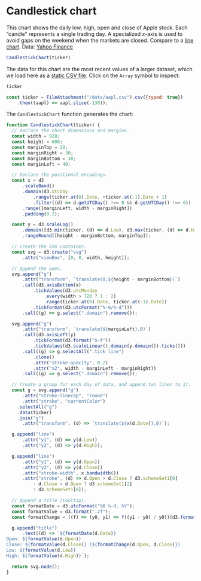 # Candlestick chart

This chart shows the daily low, high, open and close of Apple stock. Each “candle” represents a single trading day. A specialized *x*-axis is used to avoid gaps on the weekend when the markets are closed. Compare to a [line chart](./line-chart). Data: [Yahoo Finance](https://finance.yahoo.com/lookup)

```js echo
CandlestickChart(ticker)
```


The data for this chart are the most recent values of a larger dataset, which we load here as a [static CSV file](https://observablehq.com/framework/lib/csv). Click on the `Array` symbol to inspect:

```js
ticker
```

```js echo
const ticker = FileAttachment("/data/aapl.csv").csv({typed: true})
    .then((aapl) => aapl.slice(-130));
```

The `CandlestickChart` function generates the chart:

```js echo
function CandlestickChart(ticker) {
  // Declare the chart dimensions and margins.
  const width = 928;
  const height = 600;
  const marginTop = 20;
  const marginRight = 30;
  const marginBottom = 30;
  const marginLeft = 40;

  // Declare the positional encodings.
  const x = d3
      .scaleBand()
      .domain(d3.utcDay
          .range(ticker.at(0).Date, +ticker.at(-1).Date + 1)
          .filter((d) => d.getUTCDay() !== 0 && d.getUTCDay() !== 6))
      .range([marginLeft, width - marginRight])
      .padding(0.2);

  const y = d3.scaleLog()
      .domain([d3.min(ticker, (d) => d.Low), d3.max(ticker, (d) => d.High)])
      .rangeRound([height - marginBottom, marginTop]);

  // Create the SVG container.
  const svg = d3.create("svg")
      .attr("viewBox", [0, 0, width, height]);

  // Append the axes.
  svg.append("g")
      .attr("transform", `translate(0,${height - marginBottom})`)
      .call(d3.axisBottom(x)
          .tickValues(d3.utcMonday
              .every(width > 720 ? 1 : 2)
              .range(ticker.at(0).Date, ticker.at(-1).Date))
          .tickFormat(d3.utcFormat("%-m/%-d")))
      .call((g) => g.select(".domain").remove());

  svg.append("g")
      .attr("transform", `translate(${marginLeft},0)`)
      .call(d3.axisLeft(y)
          .tickFormat(d3.format("$~f"))
          .tickValues(d3.scaleLinear().domain(y.domain()).ticks()))
      .call((g) => g.selectAll(".tick line")
          .clone()
          .attr("stroke-opacity", 0.2)
          .attr("x2", width - marginLeft - marginRight))
      .call((g) => g.select(".domain").remove());

  // Create a group for each day of data, and append two lines to it.
  const g = svg.append("g")
      .attr("stroke-linecap", "round")
      .attr("stroke", "currentColor")
    .selectAll("g")
    .data(ticker)
    .join("g")
      .attr("transform", (d) => `translate(${x(d.Date)},0)`);

  g.append("line")
      .attr("y1", (d) => y(d.Low))
      .attr("y2", (d) => y(d.High));

  g.append("line")
      .attr("y1", (d) => y(d.Open))
      .attr("y2", (d) => y(d.Close))
      .attr("stroke-width", x.bandwidth())
      .attr("stroke", (d) => d.Open > d.Close ? d3.schemeSet1[0]
          : d.Close > d.Open ? d3.schemeSet1[2]
          : d3.schemeSet1[8]);

  // Append a title (tooltip).
  const formatDate = d3.utcFormat("%B %-d, %Y");
  const formatValue = d3.format(".2f");
  const formatChange = ((f) => (y0, y1) => f((y1 - y0) / y0))(d3.format("+.2%"));

  g.append("title")
      .text((d) => `${formatDate(d.Date)}
Open: ${formatValue(d.Open)}
Close: ${formatValue(d.Close)} (${formatChange(d.Open, d.Close)})
Low: ${formatValue(d.Low)}
High: ${formatValue(d.High)}`);

  return svg.node();
}
```
